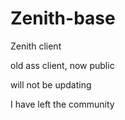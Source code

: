 # Zenith-base
 Zenith client
 
 old ass client, now public
 
 will not be updating
 
 I have left the community
